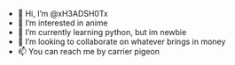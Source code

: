 - 👋 Hi, I’m @xH3ADSH0Tx
- 👀 I’m interested in anime
- 🌱 I’m currently learning python, but im newbie
- 💞️ I’m looking to collaborate on whatever brings in money
- 📫 You can reach me by carrier pigeon 

<!---
xH3ADSH0Tx/xH3ADSH0Tx is a ✨ special ✨ repository because its `README.md` (this file) appears on your GitHub profile.
You can click the Preview link to take a look at your changes.
--->
